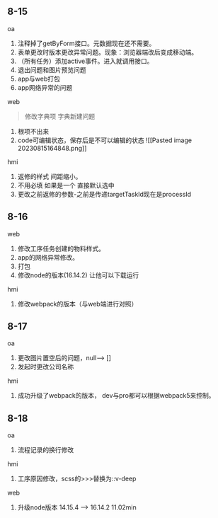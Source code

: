 ## 8-15
oa
1. 注释掉了getByForm接口。元数据现在还不需要。
2. 表单更改时版本更改异常问题。现象：浏览器端改后变成移动端。
3. （所有任务）添加active事件。进入就调用接口。
4. 退出问题和图片预览问题
5. app与web打包
6. app网络异常的问题

web
> 修改字典项 字典新建问题
1. 根项不出来
2. code可编辑状态，保存后是不可以编辑的状态
![[Pasted image 20230815164848.png]]

hmi
1. 返修的样式 间距缩小。
2. 不用必填 如果是一个 直接默认选中
3. 更改之前返修的参数-之前是传递targetTaskId现在是processId

## 8-16
web
1. 修改工序任务创建的物料样式。
2. app的网络异常修改。
3. 打包
4. 修改node的版本(16.14.2) 让他可以下载运行

hmi
1. 修改webpack的版本（与web端进行对照）


## 8-17
oa
1. 更改图片置空后的问题，null--> []
2. 发起时更改公司名称

hmi
1. 成功升级了webpack的版本， dev与pro都可以根据webpack5来控制。

## 8-18
oa
1. 流程记录的换行修改

hmi
1. 工序原因修改，scss的>>>替换为::v-deep

web
1. 升级node版本 14.15.4 --> 16.14.2  11.02min


